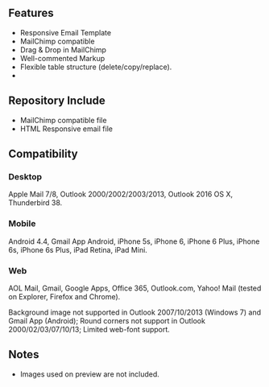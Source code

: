 ## Features

* Responsive Email Template
* MailChimp compatible
* Drag & Drop in MailChimp
* Well-commented Markup
* Flexible table structure (delete/copy/replace). 
* 
## Repository Include

* MailChimp compatible file
* HTML Responsive email file

## Compatibility

### Desktop
Apple Mail 7/8, Outlook 2000/2002/2003/2013, Outlook 2016 OS X, Thunderbird 38.

### Mobile
Android 4.4, Gmail App Android, iPhone 5s, iPhone 6, iPhone 6 Plus, iPhone 6s, iPhone 6s Plus, iPad Retina, iPad Mini.

### Web
AOL Mail, Gmail, Google Apps, Office 365, Outlook.com, Yahoo! Mail 
(tested on Explorer, Firefox and Chrome).

Background image not supported in Outlook 2007/10/2013 (Windows 7) and Gmail App (Android); Round corners not support in Outlook 2000/02/03/07/10/13; Limited web-font support.

## Notes

* Images used on preview are not included.
